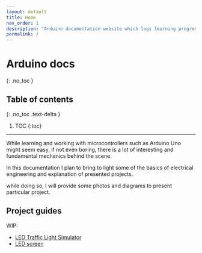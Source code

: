 ```yaml
---
layout: default
title: Home
nav_order: 1
description: "Arduino documentation website which logs learning progress"
permalink: /
---
```


# Arduino docs
{: .no_toc }

## Table of contents
{: .no_toc .text-delta }

1. TOC
{:toc}


---

While learning and working with microcontrollers such as Arduino Uno might seem
easy, if not even boring, there is a lot of interesting and fundamental mechanics
behind the scene.

In this documentation I plan to bring to light some of the basics of electrical
engineering and explanation of presented projects.

while doing so, I will provide some photos and diagrams to present particular
project.


## Project guides

WIP:
- [LED Traffic Light Simulator](./projects/LED-lights/LEDs.md)
- [LED screen](./projects/LED-screen/screen.md)
